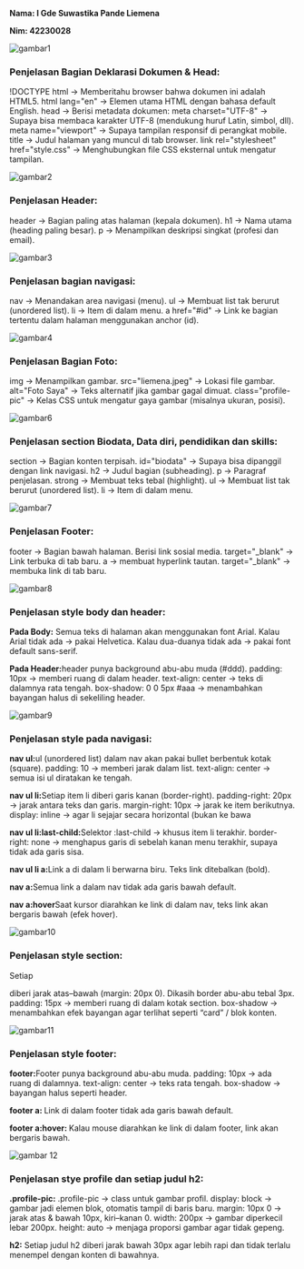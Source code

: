<p><strong>Nama: I Gde Suwastika Pande Liemena</strong></p>
<p><strong>Nim: 42230028</strong></p>

![gambar1](https://github.com/user-attachments/assets/20924b40-b33e-4656-bfe7-f152f79d761c)
<h3>Penjelasan Bagian Deklarasi Dokumen & Head:</h3>
<p>!DOCTYPE html → Memberitahu browser bahwa dokumen ini adalah HTML5.
html lang="en" → Elemen utama HTML dengan bahasa default English.
head → Berisi metadata dokumen:
meta charset="UTF-8" → Supaya bisa membaca karakter UTF-8 (mendukung huruf Latin, simbol, dll).
meta name="viewport" → Supaya tampilan responsif di perangkat mobile.
title → Judul halaman yang muncul di tab browser.
link rel="stylesheet" href="style.css" → Menghubungkan file CSS eksternal untuk mengatur tampilan.</p>

![gambar2](https://github.com/user-attachments/assets/7b68a523-933e-4afa-ac15-04262f0063a9)
<h3>Penjelasan Header:</h3>
<p>header → Bagian paling atas halaman (kepala dokumen).
h1 → Nama utama (heading paling besar).
p → Menampilkan deskripsi singkat (profesi dan email).</p>

![gambar3](https://github.com/user-attachments/assets/a9fa800f-eb13-41cc-9e4f-bcc762c79087)
<h3>Penjelasan bagian navigasi:</h3>
<p>nav → Menandakan area navigasi (menu).
ul → Membuat list tak berurut (unordered list).
li → Item di dalam menu.
a href="#id" → Link ke bagian tertentu dalam halaman menggunakan anchor (id).</p>

![gambar4](https://github.com/user-attachments/assets/c3c91fd7-914a-40cf-9b73-f946b1e23817)
<h3>Penjelasan Bagian Foto:</h3>
<p>img → Menampilkan gambar.
src="liemena.jpeg" → Lokasi file gambar.
alt="Foto Saya" → Teks alternatif jika gambar gagal dimuat.
class="profile-pic" → Kelas CSS untuk mengatur gaya gambar (misalnya ukuran, posisi).</p>

![gambar6](https://github.com/user-attachments/assets/f8de558f-773c-47a7-b37d-748841c6418e)
<h3>Penjelasan section Biodata, Data diri, pendidikan dan skills:</h3>
<p>section → Bagian konten terpisah.
id="biodata" → Supaya bisa dipanggil dengan link navigasi.
h2 → Judul bagian (subheading).
p → Paragraf penjelasan. 
strong → Membuat teks tebal (highlight). 
ul → Membuat list tak berurut (unordered list).
li → Item di dalam menu.</p>

![gambar7](https://github.com/user-attachments/assets/9b8ec193-a922-448e-9e18-0ca382c09f3d)
<h3>Penjelasan Footer:</h3>
<p>footer → Bagian bawah halaman.
Berisi link sosial media.
target="_blank" → Link terbuka di tab baru.
a → membuat hyperlink tautan.
target="_blank" → membuka link di tab baru.</p>

![gambar8](https://github.com/user-attachments/assets/bb3a3696-39ce-4f5a-956d-3598e456dd7c)
<h3>Penjelasan style body dan header:</h3>
<p><strong>Pada Body:</strong> Semua teks di halaman akan menggunakan font Arial.
Kalau Arial tidak ada → pakai Helvetica.
Kalau dua-duanya tidak ada → pakai font default sans-serif.</p>
<p><strong>Pada Header:</strong>header punya background abu-abu muda (#ddd).
padding: 10px → memberi ruang di dalam header.
text-align: center → teks di dalamnya rata tengah.
box-shadow: 0 0 5px #aaa → menambahkan bayangan halus di sekeliling header.</p>

![gambar9](https://github.com/user-attachments/assets/b0e4a19f-677c-450f-b649-ad80c45305a3)
<h3>Penjelasan style pada navigasi:</h3>
<p><strong>nav ul:</strong>ul (unordered list) dalam nav akan pakai bullet berbentuk kotak (square).
padding: 10 → memberi jarak dalam list.
text-align: center → semua isi ul diratakan ke tengah.</p>
<p><strong>nav ul li:</strong>Setiap item li diberi garis kanan (border-right).
padding-right: 20px → jarak antara teks dan garis.
margin-right: 10px → jarak ke item berikutnya.
display: inline → agar li sejajar secara horizontal (bukan ke bawa</p>
<p><strong>nav ul li:last-child:</strong>Selektor :last-child → khusus item li terakhir.
border-right: none → menghapus garis di sebelah kanan menu terakhir, supaya tidak ada garis sisa.</p>
<p><strong>nav ul li a:</strong>Link a di dalam li berwarna biru.
Teks link ditebalkan (bold).</p>
<p><strong>nav a:</strong>Semua link a dalam nav tidak ada garis bawah default.</p>
<p><strong>nav a:hover</strong>Saat kursor diarahkan ke link di dalam nav, teks link akan bergaris bawah (efek hover).</p>

![gambar10](https://github.com/user-attachments/assets/6370e80b-4ff9-4e03-980b-89cd2e9addf7)
<h3>Penjelasan style section:</h3>
<p>Setiap <section> diberi jarak atas–bawah (margin: 20px 0).
Dikasih border abu-abu tebal 3px.
padding: 15px → memberi ruang di dalam kotak section.
box-shadow → menambahkan efek bayangan agar terlihat seperti “card” / blok konten.</p>

![gambar11](https://github.com/user-attachments/assets/e1a03000-4b4d-479a-80be-30d821e9a990)
<h3>Penjelasan style footer:</h3>
<p><strong>footer:</strong>Footer punya background abu-abu muda.
padding: 10px → ada ruang di dalamnya.
text-align: center → teks rata tengah.
box-shadow → bayangan halus seperti header.</p>
<p><strong>footer a: </strong>Link di dalam footer tidak ada garis bawah default.</p>
<p><strong>footer a:hover: </strong>Kalau mouse diarahkan ke link di dalam footer, link akan bergaris bawah.</p>

![gambar 12](https://github.com/user-attachments/assets/9d13530d-db8c-4221-95e2-a2c69727d03f)
<h3>Penjelasan stye profile dan setiap judul h2: </h3>
<p><strong>.profile-pic:</strong> .profile-pic → class untuk gambar profil.
display: block → gambar jadi elemen blok, otomatis tampil di baris baru.
margin: 10px 0 → jarak atas & bawah 10px, kiri–kanan 0.
width: 200px → gambar diperkecil lebar 200px.
height: auto → menjaga proporsi gambar agar tidak gepeng.</p>
<p><strong>h2:</strong> Setiap judul h2 diberi jarak bawah 30px agar lebih rapi dan tidak terlalu menempel dengan konten di bawahnya.</p>

